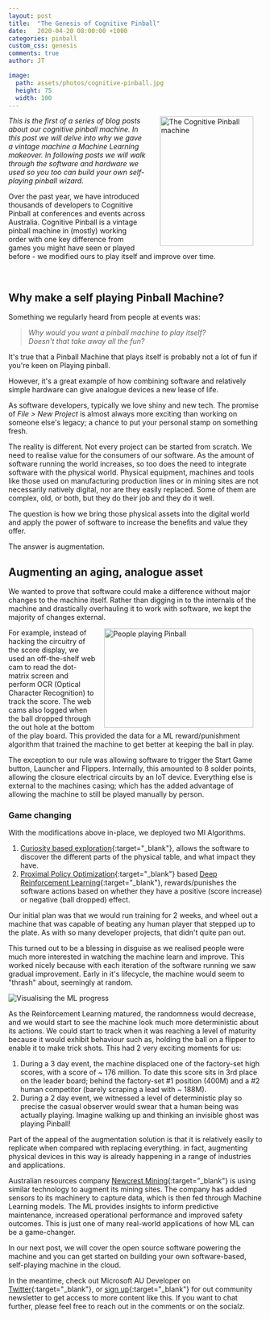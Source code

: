 ```yaml
---
layout: post
title:  "The Genesis of Cognitive Pinball"
date:   2020-04-20 08:00:00 +1000
categories: pinball
custom_css: genesis
comments: true
author: JT

image:
  path: assets/photos/cognitive-pinball.jpg
  height: 75
  width: 100
---
```


<!-- TODO: Bump this out into a separate file -->
<style>
     .leadImage {
          width:185px; 
          height:257px; 
     }

     .midImage {
          width:296px;
          height: 197px; 
     }

     .bottomImage {
          /* TODO: Adaptive image sizing here */
          max-width:85%;
          margin-left: auto; 
          margin-right: auto;
     }

     @media only screen and (max-width: 449px) {
          img {
               display: block;
               float: none;
               margin-left: auto;
               margin-right: auto;
          }
          
          .midImage {
               margin-bottom: 20px;
          }
     }

     @media only screen and (min-width: 450px) {
          .leadImage {
               margin-left: 28px; 
               margin-right: 18px; 
               float: right;
          }

          .midImage {
               margin-left: 15px; 
               margin-right: 18px; 
               float:right;
          }
     }
</style>

 <a href="{{site.baseurl}}/assets/photos/cognitive-pinball.jpg" target="_blank">
     <img src="{{site.baseurl}}/assets/photos/cognitive-pinball_sm.jpg"
     alt="The Cognitive Pinball machine" class="leadImage"/>
</a>

*This is the first of a series of blog posts about our cognitive pinball machine. In this post we will delve into why we gave a vintage machine a Machine Learning makeover. In following posts we will walk through the software and hardware we used so you too can build your own self-playing pinball wizard.*
 
 Over the past year, we have introduced thousands of developers to Cognitive Pinball at conferences and events across Australia. Cognitive Pinball is a vintage pinball machine in (mostly) working order with one key difference from games you might have seen or played before - we modified ours to play itself and improve over time. 

<br/>

## Why make a self playing Pinball Machine?

Something we regularly heard from people at events was:

> *Why would you want a pinball machine to play itself?*  
> *Doesn't that take away all the fun?*

It's true that a Pinball Machine that plays itself is probably not a lot of fun if you're keen on Playing pinball.

However, it's a great example of how combining software and relatively simple hardware can give analogue devices a new lease of life.

As software developers, typically we love shiny and new tech. The promise of *File > New Project* is almost always more exciting than working on someone else's legacy; a chance to put your personal stamp on something fresh.

The reality is different. Not every project can be started from scratch. We need to realise value for the consumers of our software. As the amount of software running the world increases, so too does the need to integrate software with the physical world. Physical equipment, machines and tools like those used on manufacturing production lines or in mining sites are not necessarily natively digital, nor are they easily replaced. Some of them are complex, old, or both, but they do their job and they do it well.

The question is how we bring those physical assets into the digital world and apply the power of software to increase the benefits and value they offer.

The answer is augmentation. 

## Augmenting an aging, analogue asset 
We wanted to prove that software could make a difference without major changes to the machine itself. Rather than digging in to the internals of the machine and drastically overhauling it to work with software, we kept the majority of changes external.

<a href="{{site.baseurl}}/assets/photos/pinball-viewing.jpg" target="_blank"><img src="{{site.baseurl}}/assets/photos/pinball-viewing_sm.jpg"
     alt="People playing Pinball"
     class="midImage"/></a>
For example, instead of hacking the circuitry of the score display, we used an off-the-shelf web cam to read the dot-matrix screen and perform OCR (Optical Character Recognition) to track the score. The web cams also logged when the ball dropped through the out hole at the bottom of the play board. This provided the data for a ML reward/punishment algorithm that trained the machine to get better at keeping the ball in play.

The exception to our rule was allowing software to trigger the Start Game button, Launcher and Flippers. Internally, this amounted to 8 solder points, allowing the closure electrical circuits by an IoT device. Everything else is external to the machines casing; which has the added advantage of allowing the machine to still be played manually by person.


### Game changing
With the modifications above in-place, we deployed two Ml Algorithms. 

1. [Curiosity based exploration][curiosity]{:target="_blank"}, allows the software to discover the different parts of the physical table, and what impact they have. 
2. [Proximal Policy Optimization][ppo]{:target="_blank"} based [Deep Reinforcement Learning][deepReinforcement]{:target="_blank"}, rewards/punishes the software actions based on whether they have a positive (score increase) or negative (ball dropped) effect.

Our initial plan was that we would run training for 2 weeks, and wheel out a machine that was capable of beating any human player that stepped up to the plate. As with so many developer projects, that didn't quite pan out. 

This turned out to be a blessing in disguise as we realised people were much more interested in watching the machine learn and improve. This worked nicely because with each iteration of the software running we saw gradual improvement. Early in it's lifecycle, the machine would seem to "thrash" about, seemingly at random. 

<img src="{{site.baseurl}}/assets/photos/ml-view.jpg"
     alt="Visualising the ML progress"
     class="bottomImage" />

As the Reinforcement Learning matured, the randomness would decrease, and we would start to see the machine look much more deterministic about its actions. We could start to track when it was reaching a level of maturity because it would exhibit behaviour such as, holding the ball on a flipper to enable it to make trick shots. This had 2 very exciting moments for us:

1. During a 3 day event, the machine displaced one of the factory-set high scores, with a score of ~ 176 million. To date this score sits in 3rd place on the leader board; behind the factory-set #1 position (400M) and a #2 human competitor (barely scraping a lead with ~ 188M).
2. During a 2 day event, we witnessed a level of deterministic play so precise the casual observer would swear that a human being was actually playing. Imagine walking up and thinking an invisible ghost was playing Pinball!

Part of the appeal of the augmentation solution is that it is relatively easily to replicate when compared with replacing everything. in fact, augmenting physical devices in this way is already happening in a range of industries and applications. 

Australian resources company [Newcrest Mining][newcrest]{:target="_blank"} is using similar technology to augment its mining sites. The company has added sensors to its machinery to capture data, which is then fed through Machine Learning models. The ML provides insights to inform predictive maintenance, increased operational performance and improved safety outcomes.  This is just one of many real-world applications of how ML can be a game-changer.
   
In our next post, we will cover the open source software powering the machine and you can get started on building your own software-based, self-playing machine in the cloud.

In the meantime, check out Microsoft AU Developer on [Twitter][msDevTwitter]{:target="_blank"}, or [sign up][newsletter]{:target="_blank"} for out community newsletter to get access to more content like this. If you want to chat further, please feel free to reach out in the comments or on the socialz.

<!-- Links -->
[newcrest]: https://www.youtube.com/watch?v=uVn0133ynBU "Newcrest Mining Azure Case Study"

[curiosity]: https://blogs.unity3d.com/2018/06/26/solving-sparse-reward-tasks-with-curiosity/ "Curiosity based exploration"
[ppo]: https://openai.com/blog/openai-baselines-ppo/ "Proximal Policy Optimization"
[deepReinforcement]: https://en.wikipedia.org/wiki/Deep_reinforcement_learning "Deep Reinforcement Learning"

[msDevTwitter]: https://twitter.com/MicrosoftAUDev  "MS Dev Twitter"
[newsletter]: https://azure.microsoft.com/en-au/resources/join-the-azure-developer-community/?ocid=AID2423470 "Microsoft.Source Community newsletter"

